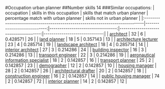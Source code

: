 #Occupation urban planner
##Number skills 14
###Similar occupations:
| occupation                                                                    |   skills in this occupation |   skills that match urban planner |   percentage match with urban planner |   skills not in urban planner |
|:------------------------------------------------------------------------------|----------------------------:|----------------------------------:|--------------------------------------:|------------------------------:|
| [architect](architect.md)                                                     |                          32 |                                 6 |                              0.428571 |                            26 |
| [land planner](land_planner.md)                                               |                          18 |                                 5 |                              0.357143 |                            13 |
| [architecture lecturer](architecture_lecturer.md)                             |                          23 |                                 4 |                              0.285714 |                            19 |
| [landscape architect](landscape_architect.md)                                 |                          18 |                                 4 |                              0.285714 |                            14 |
| [interior architect](interior_architect.md)                                   |                          27 |                                 3 |                              0.214286 |                            24 |
| [building inspector](building_inspector.md)                                   |                          16 |                                 3 |                              0.214286 |                            13 |
| [transport engineer](transport_engineer.md)                                   |                          22 |                                 3 |                              0.214286 |                            19 |
| [aeronautical information specialist](aeronautical_information_specialist.md) |                          18 |                                 2 |                              0.142857 |                            16 |
| [transport planner](transport_planner.md)                                     |                          25 |                                 2 |                              0.142857 |                            23 |
| [demographer](demographer.md)                                                 |                          12 |                                 2 |                              0.142857 |                            10 |
| [housing manager](housing_manager.md)                                         |                          28 |                                 2 |                              0.142857 |                            26 |
| [architectural drafter](architectural_drafter.md)                             |                          20 |                                 2 |                              0.142857 |                            18 |
| [construction engineer](construction_engineer.md)                             |                          16 |                                 2 |                              0.142857 |                            14 |
| [public housing manager](public_housing_manager.md)                           |                          74 |                                 2 |                              0.142857 |                            72 |
| [interior planner](interior_planner.md)                                       |                          14 |                                 2 |                              0.142857 |                            12 |

